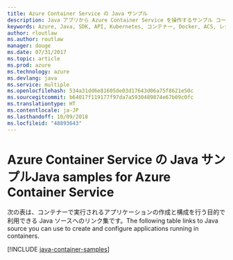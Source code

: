 ```yaml
---
title: Azure Container Service の Java サンプル
description: Java アプリから Azure Container Service を操作するサンプル コードを入手しましょう。
keywords: Azure, Java, SDK, API, Kubernetes, コンテナー, Docker, ACS, レジストリ, イメージ
author: rloutlaw
ms.author: routlaw
manager: douge
ms.date: 07/31/2017
ms.topic: article
ms.prod: azure
ms.technology: azure
ms.devlang: java
ms.service: multiple
ms.openlocfilehash: 534a31dd6e81605de03d17643d06a75f8621e50c
ms.sourcegitcommit: b64017f119177f97da7a5930489874e67b09c0fc
ms.translationtype: HT
ms.contentlocale: ja-JP
ms.lasthandoff: 10/09/2018
ms.locfileid: "48893643"
---
```

# <a name="java-samples-for-azure-container-service"></a><span data-ttu-id="0531f-104">Azure Container Service の Java サンプル</span><span class="sxs-lookup"><span data-stu-id="0531f-104">Java samples for Azure Container Service</span></span>

<span data-ttu-id="0531f-105">次の表は、コンテナーで実行されるアプリケーションの作成と構成を行う目的で利用できる Java ソースへのリンク集です。</span><span class="sxs-lookup"><span data-stu-id="0531f-105">The following table links to Java source you can use to create and configure applications running in containers.</span></span>

[!INCLUDE [java-container-samples](includes/java-container-samples.md)]